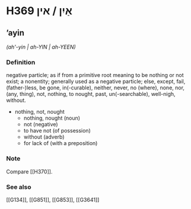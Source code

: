# H369 אַיִן / אין

## ʼayin

_(ah'-yin | ah-YIN | ah-YEEN)_

### Definition

negative particle; as if from a primitive root meaning to be nothing or not exist; a nonentity; generally used as a negative particle; else, except, fail, (father-)less, be gone, in(-curable), neither, never, no (where), none, nor, (any, thing), not, nothing, to nought, past, un(-searchable), well-nigh, without.

- nothing, not, nought
    - nothing, nought (noun)
    - not (negative)
    - to have not (of possession)
    - without (adverb)
    - for lack of (with a preposition)


### Note

Compare [[H370]].

### See also

[[G134]], [[G851]], [[G853]], [[G3641]]

